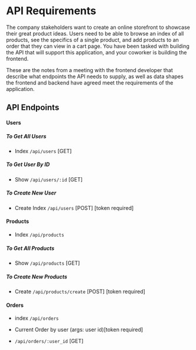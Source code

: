# API Requirements

The company stakeholders want to create an online storefront to showcase their great product ideas. Users need to be able to browse an index of all products, see the specifics of a single product, and add products to an order that they can view in a cart page. You have been tasked with building the API that will support this application, and your coworker is building the frontend.

These are the notes from a meeting with the frontend developer that describe what endpoints the API needs to supply, as well as data shapes the frontend and backend have agreed meet the requirements of the application.

## API Endpoints

#### Users

##### To Get All Users

- Index `/api/users` [GET]

##### To Get User By ID

- Show `/api/users/:id` [GET]

##### To Create New User

- Create Index `/api/users` [POST] [token required]

#### Products

- Index `/api/products`

##### To Get All Products

- Show `/api/products` [GET]

##### To Create New Products

- Create `/api/products/create` [POST] [token required]

#### Orders

- index `/api/orders`

- Current Order by user (args: user id)[token required]
- `/api/orders/:user_id` [GET]
